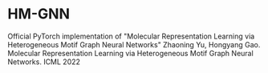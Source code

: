 # HM-GNN
Official PyTorch implementation of "Molecular Representation Learning via Heterogeneous Motif Graph Neural Networks"
Zhaoning Yu, Hongyang Gao. Molecular Representation Learning via Heterogeneous Motif Graph Neural Networks. ICML 2022
